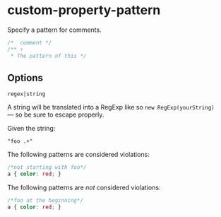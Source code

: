 # custom-property-pattern

Specify a pattern for comments.

<!-- prettier-ignore -->
```css
/*  comment */
/** ↑
 * The pattern of this */
```

## Options

`regex|string`

A string will be translated into a RegExp like so `new RegExp(yourString)` — so be sure to escape properly.

Given the string:

```
"foo .+"
```

The following patterns are considered violations:

<!-- prettier-ignore -->
```css
/*not starting with foo*/
a { color: red; }
```

The following patterns are _not_ considered violations:

<!-- prettier-ignore -->
```css
/*foo at the beginning*/
a { color: red; }
```
